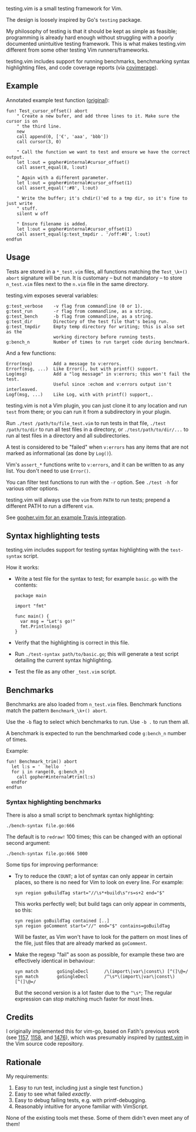 testing.vim is a small testing framework for Vim.

The design is loosely inspired by Go's `testing` package.

My philosophy of testing is that it should be kept as simple as feasible;
programming is already hard enough without struggling with a poorly documented
unintuitive testing framework. This is what makes testing.vim different from
some other testing Vim runners/frameworks.

testing.vim includes support for running benchmarks, benchmarking syntax
highlighting files, and code coverage reports (via [covimerage][cov]).

Example
-------

Annotated example test function
([original](https://github.com/Carpetsmoker/gopher.vim/blob/acb9e38/autoload/gopher/internal_test.vim#L25-L39)):

```vim
fun! Test_cursor_offset() abort
	" Create a new bufer, and add three lines to it. Make sure the cursor is on
	" the third line.
	new
	call append(0, ['€', 'aaa', 'bbb'])
	call cursor(3, 0)

	" Call the function we want to test and ensure we have the correct output.
	let l:out = gopher#internal#cursor_offset()
	call assert_equal(8, l:out)

	" Again with a different parameter.
	let l:out = gopher#internal#cursor_offset(1)
	call assert_equal(':#8', l:out)

	" Write the buffer; it's chdir()'ed to a tmp dir, so it's fine to just write
	" stuff.
	silent w off

	" Ensure filename is added.
	let l:out = gopher#internal#cursor_offset(1)
	call assert_equal(g:test_tmpdir . '/off:#8', l:out)
endfun
```

Usage
-----

Tests are stored in a `*_test.vim` files, all functions matching the
`Test_\k+() abort` signature will be run.
It is customary – but not mandatory – to store `n_test.vim` files next to the
`n.vim` file in the same directory.

testing.vim exposes several variables:

	g:test_verbose    -v flag from commandline (0 or 1).
	g:test_run        -r flag from commandline, as a string.
	g:test_bench      -b flag from commandline, as a string.
	g:test_dir        Directory of the test file that's being run.
	g:test_tmpdir     Empty temp directory for writing; this is also set as the
	                  working directory before running tests.
	g:bench_n         Number of times to run target code during benchmark.

And a few functions:

	Error(msg)        Add a message to v:errors.
	Errorf(msg, ...)  Like Error(), but with printf() support.
	Log(msg)          Add a "log message" in v:errors; this won't fail the test.
	                  Useful since :echom and v:errors output isn't interleaved.
	Logf(msg, ...)    Like Log, with with printf() support,.

testing.vim is not a Vim plugin, you can just clone it to any location and run
`test` from there; or you can run it from a subdirectory in your plugin.

Run `./test /path/to/file_test.vim` to run tests in that file, `./test
/path/to/dir` to run all test files in a directory, or `./test/path/to/dir/...`
to run al test files in a directory and all subdirectories.

A test is considered to be "failed" when `v:errors` has any items that are not
marked as informational (as done by `Log()`).

Vim's `assert_*` functions write to `v:errors`, and it can be written to as any
list. You don't need to use `Error()`.

You can filter test functions to run with the `-r` option. See `./test -h` for
various other options.

testing.vim will always use the `vim` from `PATH` to run tests; prepend a
different PATH to run a different `vim`.

See [gopher.vim for an example Travis integration](https://github.com/Carpetsmoker/gopher.vim/blob/master/.travis.yml).

Syntax highlighting tests
-------------------------

testing.vim includes support for testing syntax highlighting with the
`test-syntax` script.

How it works:

- Write a test file for the syntax to test; for example `basic.go` with the
  contents:

      package main

      import "fmt"

      func main() {
      	var msg = "Let's go!"
      	fmt.Println(msg)
      }

- Verify that the highlighting is correct in this file.

- Run `./test-syntax path/to/basic.go`; this will generate a test script
  detailing the current syntax highlighting.

- Test the file as any other `_test.vim` script.

Benchmarks
----------

Benchmarks are also loaded from `n_test.vim` files. Benchmark functions match
the pattern `Benchmark_\k+() abort`.

Use the `-b` flag to select which benchmarks to run. Use `-b .` to run them all.

A benchmark is expected to run the benchmarked code `g:bench_n` number of times.

Example:

```vim
fun! Benchmark_trim() abort
  let l:s = '  hello  '
  for i in range(0, g:bench_n)
    call gopher#internal#trim(l:s)
  endfor
endfun
```

### Syntax highlighting benchmarks

There is also a small script to benchmark syntax highlighting:

	./bench-syntax file.go:666

The default is to `redraw!` 100 times; this can be changed with an optional
second argument:

	./bench-syntax file.go:666 5000

Some tips for improving performance:

- Try to reduce the `COUNT`; a lot of syntax can only appear in certain places,
  so there is no need for Vim to look on every line. For example:

      syn region goBuildTag start="//\s*+build\s"rs=s+2 end="$"

  This works perfectly well; but build tags can only appear in comments, so
  this:

      syn region goBuildTag contained [..]
	  syn region goComment start="//" end="$" contains=goBuildTag

  Will be faster, as Vim won't have to look for the pattern on most lines of the
  file, just files that are already marked as `goComment`.

- Make the regexp "fail" as soon as possible, for example these two are
  effectively identical in behaviour:

      syn match       goSingleDecl      /\(import\|var\|const\) [^(]\@=/
      syn match       goSingleDecl      /^\s*\(import\|var\|const\) [^(]\@=/

  But the second version is a lot faster due to the `^\s*`; The regular
  expression can stop matching much faster for most lines.

Credits
-------

I originally implemented this for vim-go, based on Fatih's previous work (see
[1157][1157], [1158][1158], and [1476][1476]), which was presumably inspired by
[runtest.vim](https://github.com/vim/vim/blob/master/src/testdir/runtest.vim) in
the Vim source code repository.

Rationale
---------

My requirements:

1. Easy to run test, including just a single test function.)
2. Easy to see what failed *exactly*.
3. Easy to debug failing tests, e.g. with printf-debugging.
4. Reasonably intuitive for anyone familiar with VimScript.

None of the existing tools met these. Some of them didn't even meet any of them!

[cov]: https://github.com/Vimjas/covimerage
[1157]: https://github.com/fatih/vim-go/pull/1157
[1158]: https://github.com/fatih/vim-go/pull/1158
[1476]: https://github.com/fatih/vim-go/pull/1476
